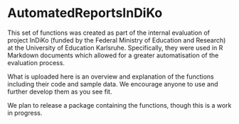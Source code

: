 # AutomatedReportsInDiKo

This set of functions was created as part of the internal evaluation of project InDiKo (funded by the Federal Ministry of Education and Research) at the University of Education Karlsruhe. Specifically, they were used in R Markdown documents which allowed for a greater automatisation of the evaluation process.

What is uploaded here is an overview and explanation of the functions including their code and sample data. We encourage anyone to use and further develop them as you see fit.

We plan to release a package containing the functions, though this is a work in progress.
